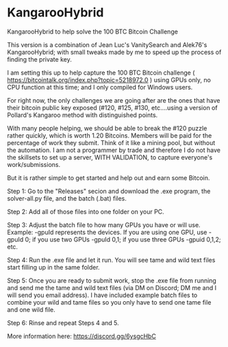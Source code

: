 # KangarooHybrid
KangarooHybrid to help solve the 100 BTC Bitcoin Challenge

This version is a combination of Jean Luc's VanitySearch and Alek76's KangarooHybrid; with small tweaks made by me to speed up the process of finding the private key.

I am setting this up to help capture the 100 BTC Bitcoin challenge ( https://bitcointalk.org/index.php?topic=5218972.0 ) using GPUs only, no CPU function at this time; and I only compiled for Windows users. 

For right now, the only challenges we are going after are the ones that have their bitcoin public key exposed (#120, #125, #130, etc....using a version of Pollard's Kangaroo method with distinguished points. 

With many people helping, we should be able to break the #120 puzzle rather quickly, which is worth 1.20 Bitcoins. Members will be paid for the percentage of work they submit. Think of it like a mining pool, but without the automation. I am not a programmer by trade and therefore I do not have the skillsets to set up a server, WITH VALIDATION, to capture everyone's work/submissions.

But it is rather simple to get started and help out and earn some Bitcoin.
  
Step 1: Go to the "Releases" secion and download the .exe program, the solver-all.py file, and the batch (.bat) files.

Step 2: Add all of those files into one folder on your PC.

Step 3: Adjust the batch file to how many GPUs you have or will use. 
Example: 
-gpuId represents the devices. If you are using one GPU, use -gpuId 0; if you use two GPUs 
-gpuId 0,1; if you use three GPUs -gpuid 0,1,2; etc.

Step 4: Run the .exe file and let it run. You will see tame and wild text files start filling up in the same folder.

Step 5: Once you are ready to submit work, stop the .exe file from running and send me the tame and wild text files (via DM on Discord; DM me and I will send you email address). I have included example batch files to combine your wild and tame files so you only have to send one tame file and one wild file.

Step 6: Rinse and repeat Steps 4 and 5.

More information here:
https://discord.gg/6ysgcHbC
